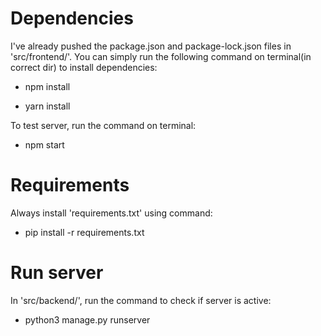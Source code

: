 # Dependencies

I've already pushed the package.json and package-lock.json files in 'src/frontend/'. You can simply run the following command on terminal(in correct dir) to install dependencies:

- npm install

- yarn install

To test server, run the command on terminal:

- npm start

# Requirements

Always install 'requirements.txt' using command:

- pip install -r requirements.txt

# Run server

In 'src/backend/', run the command to check if server is active:

- python3 manage.py runserver